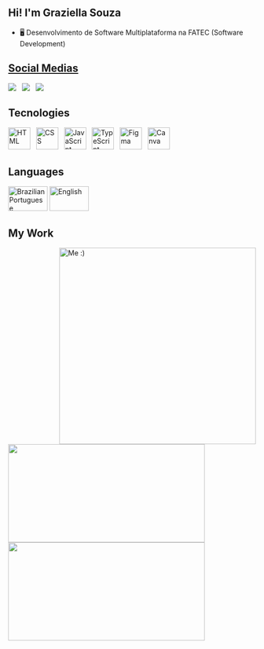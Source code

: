 ## Hi! I'm Graziella Souza

- 🖥️ Desenvolvimento de Software Multiplataforma na FATEC (Software Development)
<div>
  <a href="https://github.com/GraziiSouza">
</div>

## **Social Medias**

<div>
  <a href="https://www.instagram.com/grazi_bjj/" target="_blank"><img src="https://img.shields.io/badge/Instagram-E4405F?style=for-the-badge&logo=instagram&logoColor=white"></a> &nbsp;
  <a href="https://www.linkedin.com/in/graziella-souza-28482326b/" target="_blank"><img src="https://img.shields.io/badge/LinkedIn-0077B5?style=for-the-badge&logo=linkedin&logoColor=white"></a> &nbsp;     
  <a href="mailto:graziisouza0127@gmail.com" targey="_blank"><img src="https://img.shields.io/badge/Gmail-D14836?style=for-the-badge&logo=gmail&logoColor=white"></a> &nbsp;
</div>

## Tecnologies
<div>
  <img height=45 width=45 title='HTML' src="https://cdn.jsdelivr.net/gh/devicons/devicon@latest/icons/html5/html5-plain-wordmark.svg" /> &nbsp;
  <img height=45 width=45 title='CSS' src="https://cdn.jsdelivr.net/gh/devicons/devicon@latest/icons/css3/css3-plain-wordmark.svg" /> &nbsp;
  <img height=45 width=45 title='JavaScript' src="https://cdn.jsdelivr.net/gh/devicons/devicon@latest/icons/javascript/javascript-plain.svg" /> &nbsp;
  <img height=45 width=45 title='TypeScript' src="https://cdn.jsdelivr.net/gh/devicons/devicon@latest/icons/typescript/typescript-plain.svg" /> &nbsp;
  <img height=45 width=45 title='Figma' src="https://cdn.jsdelivr.net/gh/devicons/devicon@latest/icons/figma/figma-original.svg"/> &nbsp;
  <img height=45 width=45 title='Canva' src="https://cdn.jsdelivr.net/gh/devicons/devicon@latest/icons/canva/canva-original.svg" /> &nbsp;
</div>

## Languages
<div>
  <img width=80 height=50 src='https://www.curitiba.pr.leg.br/atividade-parlamentar/legislacao/imagens/bandeira-do-brasil.png/image' title='Brazilian Portuguese'>
  <img width=80 height=50 src='https://http2.mlstatic.com/D_NQ_NP_697146-MLB41346750924_042020-O.webp' title='English'>
</div>

## My Work

<img align=right width=400 height=400 src="https://cdn.picrew.me/shareImg/org/202409/1918788_G7wL0pOT.png" title='Me :)'/> 

<a href="https://github.com/grazisouza1/github-readme-stats">
  <img height=200 width=400 align=center src="https://github-readme-stats.vercel.app/api/top-langs?username=grazisouza1&layout=compact&langs_count=8&card_width=320&theme=holi" />
</a>

  
<a href="https://github.com/grazisouza1/github-readme-stats">
  <img height=200 width=400 align=center src="https://github-readme-stats.vercel.app/api?username=grazisouza1&theme=holi" />
</a>
  
